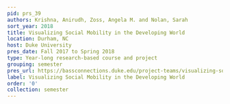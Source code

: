 ```yaml
---
pid: prs_39
authors: Krishna, Anirudh, Zoss, Angela M. and Nolan, Sarah
sort_year: 2018
title: Visualizing Social Mobility in the Developing World
location: Durham, NC
host: Duke University
pres_date: Fall 2017 to Spring 2018
type: Year-long research-based course and project
grouping: semester
pres_url: https://bassconnections.duke.edu/project-teams/visualizing-social-mobility-developing-world-2017-2018
label: Visualizing Social Mobility in the Developing World
order: '0'
collection: semester
---
```

